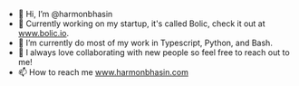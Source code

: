 - 👋 Hi, I’m @harmonbhasin
- 👀 Currently working on my startup, it's called Bolic, check it out at www.bolic.io.
- 🌱 I’m currently do most of my work in Typescript, Python, and Bash.
- 💞️ I always love collaborating with new people so feel free to reach out to me!
- 📫 How to reach me www.harmonbhasin.com

<!---
harmonbhasin/harmonbhasin is a ✨ special ✨ repository because its `README.md` (this file) appears on your GitHub profile.
You can click the Preview link to take a look at your changes.
--->
